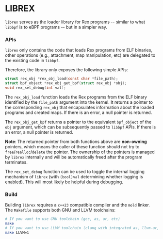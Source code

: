 # LIBREX

`librex` serves as the loader library for Rex programs -- similar to what
`libbpf` is to eBPF programs -- but in a simpler way.

### APIs

`librex` only contains the code that loads Rex programs from ELF binaries,
other operations (e.g., attachment, map manipulation, etc) are delegated to
the existing code in `libbpf`.

Therefore, the library only exposes the following simple APIs:
```c
struct rex_obj *rex_obj_load(const char *file_path);
struct bpf_object *rex_obj_get_bpf(struct rex_obj *obj);
void rex_set_debug(int val);
```

The `rex_obj_load` function loads the Rex programs from the ELF binary
identified by the `file_path` argument into the kernel. It returns a
pointer to the corresponding `rex_obj` that encapsulates information about
the loaded programs and created maps. If there is an error, a null pointer
is returned.

The `rex_obj_get_bpf` returns a pointer to the equivalent `bpf_object` of
the `obj` argument, which can be subsequently passed to `libbpf` APIs. If
there is an error, a null pointer is returned. 

**Note**: The returned pointer from both functions above are **non-owning**
pointers, which means the caller of these function should not try to
`free`/`realloc`/`delete` the pointer. The ownership of the pointers is
managed by `librex` internally and will be automatically freed after the
program terminates.

The `rex_set_debug` function can be used to toggle the internal logging
mechanism of `librex` (with `(bool)val` determining whether logging is
enabled). This will most likely be helpful during debugging.

### Build

Building `librex` requires a `c++23` compatible compiler and the `mold`
linker. The `Makefile` supports both GNU and LLVM toolchains:

```bash
# If you want to use GNU toolchain (gcc, as, ar, etc)
make
# If you want to use LLVM toolchain (clang with integrated as, llvm-ar, etc)
make LLVM=1
```
